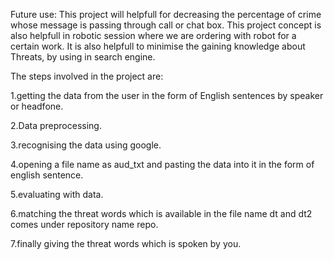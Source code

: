 Future use:
  This project will helpfull for decreasing the percentage of crime whose message is passing through call or chat box.
  This project concept is also helpfull in robotic session where we are ordering with robot for a certain work.
  It is also helpfull to minimise the gaining knowledge about Threats, by using in search engine.


The steps involved in the project are:

  1.getting the data from the user in the form of English sentences by speaker or headfone.

  2.Data preprocessing.

  3.recognising the data using google.

  4.opening a file name as aud_txt and pasting the data into it in the form of english sentence.

  5.evaluating with data.

  6.matching the threat words which is available in the file name dt and dt2 comes under repository name repo.

  7.finally giving the threat words which is spoken by you.
